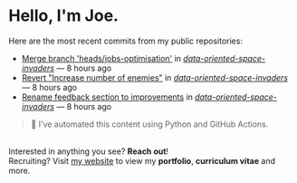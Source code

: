# Hello, I'm Joe.
Here are the most recent commits from my public repositories:<br>
<!--activity_section_start-->
- [Merge branch 'heads/jobs-optimisation'](https://github.com/joebinns/data-oriented-space-invaders/commit/0fff08537181e95476b3fd11441f2708004859b9) in [*data-oriented-space-invaders*](https://github.com/joebinns/data-oriented-space-invaders) — 8 hours ago
- [Revert "Increase number of enemies"](https://github.com/joebinns/data-oriented-space-invaders/commit/b20cf13335cb68944e988a95e7c0d08c636da87a) in [*data-oriented-space-invaders*](https://github.com/joebinns/data-oriented-space-invaders) — 8 hours ago
- [Rename feedback section to improvements](https://github.com/joebinns/data-oriented-space-invaders/commit/b380e31e2472c68ba9d2bbdc5cc0a85973a14f50) in [*data-oriented-space-invaders*](https://github.com/joebinns/data-oriented-space-invaders) — 8 hours ago
<!--activity_section_end-->
> 🚀 I've automated this content using Python  and GitHub Actions.

<br>Interested in anything you see? **Reach out**!<br>
Recruiting? Visit [my website](https://joebinns.com/) to view my **portfolio**, **curriculum vitae** and more.
